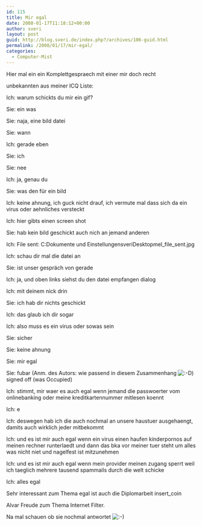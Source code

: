 ```yaml
---
id: 115
title: Mir egal
date: 2008-01-17T11:18:12+00:00
author: sveri
layout: post
guid: http://blog.sveri.de/index.php?/archives/106-guid.html
permalink: /2008/01/17/mir-egal/
categories:
  - Computer-Mist
---
```

Hier mal ein ein Komplettgespraech mit einer mir doch recht
  
unbekannten aus meiner ICQ Liste:

Ich: warum schickts du mir ein gif?

Sie: ein was
  
Sie: naja, eine bild datei
  
Sie: wann

Ich: gerade eben

Sie: ich
  
Sie: nee

Ich: ja, genau du

Sie: was den für ein bild

Ich: keine ahnung, ich guck nicht drauf, ich vermute mal dass sich da ein virus oder aehnliches versteckt
  
Ich: hier gibts einen screen shot

Sie: hab kein bild geschickt auch nich an jemand anderen

Ich: File sent: C:Dokumente und EinstellungensveriDesktopmel\_file\_sent.jpg
  
Ich: schau dir mal die datei an

Sie: ist unser gespräch von gerade

Ich: ja, und oben links siehst du den datei empfangen dialog
  
Ich: mit deinem nick drin

Sie: ich hab dir nichts geschickt

Ich: das glaub ich dir sogar
  
Ich: also muss es ein virus oder sowas sein

Sie: sicher
  
Sie: keine ahnung
  
Sie: mir egal
  
Sie: fubar (Anm. des Autors: wie passend in diesem Zusammenhang <img src="http://blog.sveri.net/templates/default/img/emoticons/laugh.png" alt=":-D" style="display: inline; vertical-align: bottom;" class="emoticon" />) signed off (was Occupied)

Ich: stimmt, mir waer es auch egal wenn jemand die passwoerter vom onlinebanking oder meine kreditkartennummer mitlesen koennt
  
Ich: e
  
Ich: deswegen hab ich die auch nochmal an unsere haustuer ausgehaengt, damits auch wirklich jeder mitbekommt
  
Ich: und es ist mir auch egal wenn ein virus einen haufen kinderpornos auf meinen rechner runterlaedt und dann das bka vor meiner tuer steht um alles was nicht niet und nagelfest ist mitzunehmen
  
Ich: und es ist mir auch egal wenn mein provider meinen zugang sperrt weil ich taeglich mehrere tausend spammails durch die welt schicke
  
Ich: alles egal

Sehr interessant zum Thema egal ist auch die Diplomarbeit insert_coin
  
Alvar Freude zum Thema Internet Filter.

Na mal schauen ob sie nochmal antwortet <img src="http://blog.sveri.net/templates/default/img/emoticons/smile.png" alt=":-)" style="display: inline; vertical-align: bottom;" class="emoticon" />
